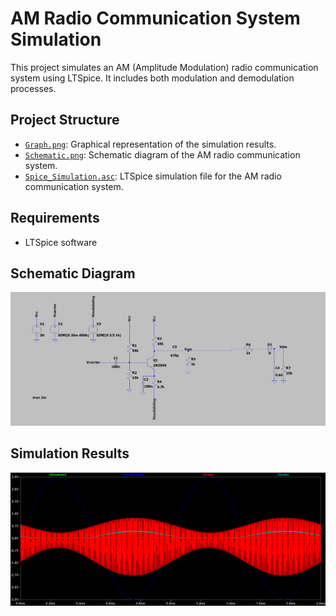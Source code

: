 # AM Radio Communication System Simulation

This project simulates an AM (Amplitude Modulation) radio communication system using LTSpice. It includes both modulation and demodulation processes.

## Project Structure

- [`Graph.png`](LtSpice_Project/Graph.png): Graphical representation of the simulation results.
- [`Schematic.png`](LtSpice_Project/Schematic.png): Schematic diagram of the AM radio communication system.
- [`Spice_Simulation.asc`](LtSpice_Project/Spice_Simulation.asc): LTSpice simulation file for the AM radio communication system.

## Requirements

- LTSpice software

## Schematic Diagram

![Schematic Diagram](LtSpice_Project/Schematic.png)

## Simulation Results

![Simulation Results](LtSpice_Project/Graph.png)


